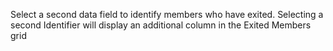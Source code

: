 Select a second data field to identify members who have exited.
Selecting a second Identifier will display an additional column in the
Exited Members grid
